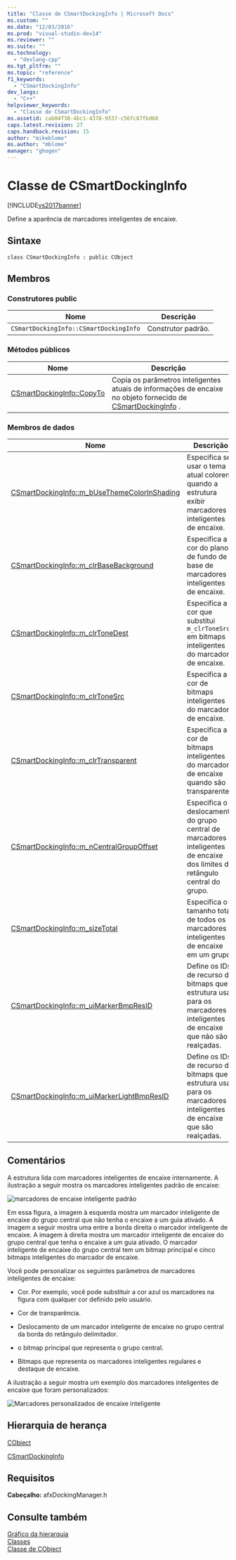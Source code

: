 ```yaml
---
title: "Classe de CSmartDockingInfo | Microsoft Docs"
ms.custom: ""
ms.date: "12/03/2016"
ms.prod: "visual-studio-dev14"
ms.reviewer: ""
ms.suite: ""
ms.technology: 
  - "devlang-cpp"
ms.tgt_pltfrm: ""
ms.topic: "reference"
f1_keywords: 
  - "CSmartDockingInfo"
dev_langs: 
  - "C++"
helpviewer_keywords: 
  - "Classe de CSmartDockingInfo"
ms.assetid: cab04f38-4bc1-4378-9337-c56fc87fbd68
caps.latest.revision: 27
caps.handback.revision: 15
author: "mikeblome"
ms.author: "mblome"
manager: "ghogen"
---
```

# Classe de CSmartDockingInfo
[!INCLUDE[vs2017banner](../../assembler/inline/includes/vs2017banner.md)]

Define a aparência de marcadores inteligentes de encaixe.  
  
## Sintaxe  
  
```  
class CSmartDockingInfo : public CObject  
```  
  
## Membros  
  
### Construtores public  
  
|Nome|Descrição|  
|----------|---------------|  
|`CSmartDockingInfo::CSmartDockingInfo`|Construtor padrão.|  
  
### Métodos públicos  
  
|Nome|Descrição|  
|----------|---------------|  
|[CSmartDockingInfo::CopyTo](../Topic/CSmartDockingInfo::CopyTo.md)|Copia os parâmetros inteligentes atuais de informações de encaixe no objeto fornecido de [CSmartDockingInfo](../../mfc/reference/csmartdockinginfo-class.md) .|  
  
### Membros de dados  
  
|Nome|Descrição|  
|----------|---------------|  
|[CSmartDockingInfo::m\_bUseThemeColorInShading](../Topic/CSmartDockingInfo::m_bUseThemeColorInShading.md)|Especifica se usar o tema atual colorem quando a estrutura exibir marcadores inteligentes de encaixe.|  
|[CSmartDockingInfo::m\_clrBaseBackground](../Topic/CSmartDockingInfo::m_clrBaseBackground.md)|Especifica a cor do plano de fundo de base de marcadores inteligentes de encaixe.|  
|[CSmartDockingInfo::m\_clrToneDest](../Topic/CSmartDockingInfo::m_clrToneDest.md)|Especifica a cor que substitui `m_clrToneSrc` em bitmaps inteligentes do marcador de encaixe.|  
|[CSmartDockingInfo::m\_clrToneSrc](../Topic/CSmartDockingInfo::m_clrToneSrc.md)|Especifica a cor de bitmaps inteligentes do marcador de encaixe.|  
|[CSmartDockingInfo::m\_clrTransparent](../Topic/CSmartDockingInfo::m_clrTransparent.md)|Especifica a cor de bitmaps inteligentes do marcador de encaixe quando são transparentes.|  
|[CSmartDockingInfo::m\_nCentralGroupOffset](../Topic/CSmartDockingInfo::m_nCentralGroupOffset.md)|Especifica o deslocamento do grupo central de marcadores inteligentes de encaixe dos limites do retângulo central do grupo.|  
|[CSmartDockingInfo::m\_sizeTotal](../Topic/CSmartDockingInfo::m_sizeTotal.md)|Especifica o tamanho total de todos os marcadores inteligentes de encaixe em um grupo.|  
|[CSmartDockingInfo::m\_uiMarkerBmpResID](../Topic/CSmartDockingInfo::m_uiMarkerBmpResID.md)|Define os IDs de recurso de bitmaps que a estrutura usa para os marcadores inteligentes de encaixe que não são realçadas.|  
|[CSmartDockingInfo::m\_uiMarkerLightBmpResID](../Topic/CSmartDockingInfo::m_uiMarkerLightBmpResID.md)|Define os IDs de recurso de bitmaps que a estrutura usa para os marcadores inteligentes de encaixe que são realçadas.|  
  
## Comentários  
 A estrutura lida com marcadores inteligentes de encaixe internamente.  A ilustração a seguir mostra os marcadores inteligentes padrão de encaixe:  
  
 ![marcadores de encaixe inteligente padrão](../../mfc/reference/media/nextsdmarkers.png "nextSDmarkers")  
  
 Em essa figura, a imagem à esquerda mostra um marcador inteligente de encaixe do grupo central que não tenha o encaixe a um guia ativado.  A imagem a seguir mostra uma entre a borda direita o marcador inteligente de encaixe.  A imagem à direita mostra um marcador inteligente de encaixe do grupo central que tenha o encaixe a um guia ativado.  O marcador inteligente de encaixe do grupo central tem um bitmap principal e cinco bitmaps inteligentes do marcador de encaixe.  
  
 Você pode personalizar os seguintes parâmetros de marcadores inteligentes de encaixe:  
  
-   Cor.  Por exemplo, você pode substituir a cor azul os marcadores na figura com qualquer cor definido pelo usuário.  
  
-   Cor de transparência.  
  
-   Deslocamento de um marcador inteligente de encaixe no grupo central da borda do retângulo delimitador.  
  
-   o bitmap principal que representa o grupo central.  
  
-   Bitmaps que representa os marcadores inteligentes regulares e destaque de encaixe.  
  
 A ilustração a seguir mostra um exemplo dos marcadores inteligentes de encaixe que foram personalizados:  
  
 ![Marcadores personalizados de encaixe inteligente](../Image/nextSDmarkersCustom.png "nextSDmarkersCustom")  
  
## Hierarquia de herança  
 [CObject](../Topic/CObject%20Class.md)  
  
 [CSmartDockingInfo](../../mfc/reference/csmartdockinginfo-class.md)  
  
## Requisitos  
 **Cabeçalho:** afxDockingManager.h  
  
## Consulte também  
 [Gráfico da hierarquia](../../mfc/hierarchy-chart.md)   
 [Classes](../Topic/MFC%20Classes.md)   
 [Classe de CObject](../Topic/CObject%20Class.md)